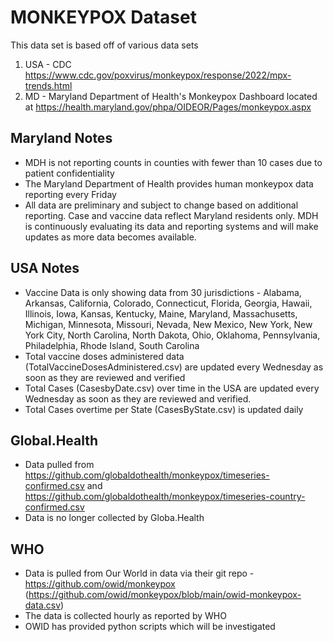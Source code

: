 # MONKEYPOX Dataset

This data set is based off of various data sets

1. USA - CDC https://www.cdc.gov/poxvirus/monkeypox/response/2022/mpx-trends.html
2. MD - Maryland Department of Health's Monkeypox Dashboard located at https://health.maryland.gov/phpa/OIDEOR/Pages/monkeypox.aspx

## Maryland Notes
*  MDH is not reporting counts in counties with fewer than 10 cases due to patient confidentiality
*  The Maryland Department of Health provides human monkeypox data reporting every Friday
*  All data are preliminary and subject to change based on additional reporting. Case and vaccine data reflect Maryland residents only. MDH is continuously evaluating its data and reporting systems and will make updates as more data becomes available.

## USA Notes
* Vaccine Data is only showing data from 30 jurisdictions - Alabama, Arkansas, California, Colorado, Connecticut, Florida, Georgia, Hawaii, Illinois, Iowa, Kansas, Kentucky, Maine, Maryland, Massachusetts, Michigan, Minnesota, Missouri, Nevada, New Mexico, New York, New York City, North Carolina, North Dakota, Ohio, Oklahoma, Pennsylvania, Philadelphia, Rhode Island, South Carolina
* Total vaccine doses administered data (TotalVaccineDosesAdministered.csv) are updated every Wednesday as soon as they are reviewed and verified
* Total Cases (CasesbyDate.csv) over time in the USA are updated every Wednesday as soon as they are reviewed and verified.
* Total Cases overtime per State (CasesByState.csv) is updated daily

## Global.Health
* Data pulled from https://github.com/globaldothealth/monkeypox/timeseries-confirmed.csv and https://github.com/globaldothealth/monkeypox/timeseries-country-confirmed.csv
* Data is no longer collected by Globa.Health

## WHO
* Data is pulled from Our World in data via their git repo - https://github.com/owid/monkeypox (https://github.com/owid/monkeypox/blob/main/owid-monkeypox-data.csv)
* The data is collected hourly as reported by WHO
* OWID has provided python scripts which will be investigated
